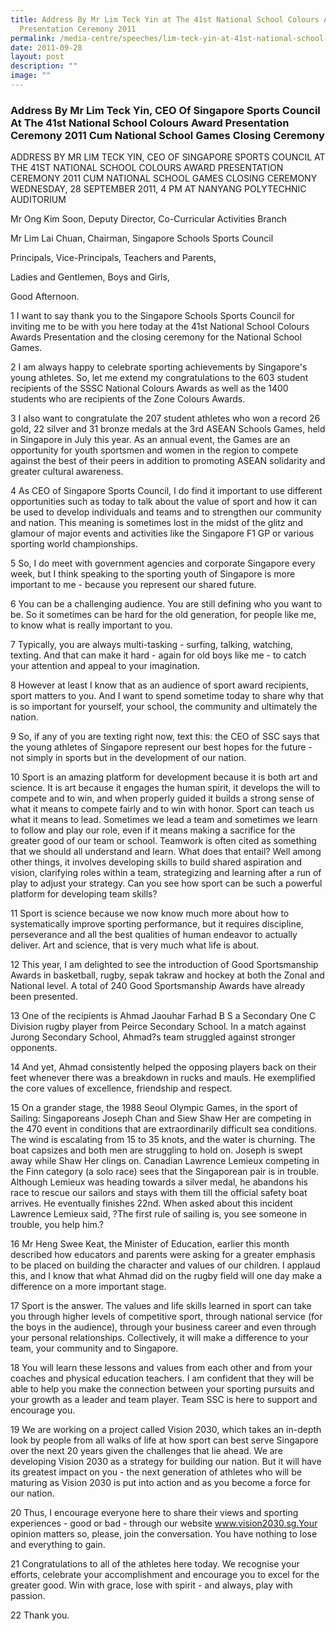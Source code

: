 ```yaml
---
title: Address By Mr Lim Teck Yin at The 41st National School Colours Award
  Presentation Ceremony 2011
permalink: /media-centre/speeches/lim-teck-yin-at-41st-national-school-colours-award-presentation-ceremony-2011/
date: 2011-09-28
layout: post
description: ""
image: ""
---
```

### **Address By Mr Lim Teck Yin, CEO Of Singapore Sports Council At The 41st National School Colours Award Presentation Ceremony 2011 Cum National School Games Closing Ceremony**

ADDRESS BY MR LIM TECK YIN, CEO OF SINGAPORE SPORTS COUNCIL AT THE 41ST NATIONAL SCHOOL COLOURS AWARD PRESENTATION CEREMONY 2011 CUM NATIONAL SCHOOL GAMES CLOSING CEREMONY
WEDNESDAY, 28 SEPTEMBER 2011, 4 PM AT NANYANG POLYTECHNIC AUDITORIUM

Mr Ong Kim Soon, Deputy Director, Co-Curricular Activities Branch

Mr Lim Lai Chuan, Chairman, Singapore Schools Sports Council

Principals, Vice-Principals, Teachers and Parents,

Ladies and Gentlemen, Boys and Girls,

Good Afternoon.

1 I want to say thank you to the Singapore Schools Sports Council for inviting me to be with you here today at the 41st National School Colours Awards Presentation and the closing ceremony for the National School Games.

2 I am always happy to celebrate sporting achievements by Singapore's young athletes. So, let me extend my congratulations to the 603 student recipients of the SSSC National Colours Awards as well as the 1400 students who are recipients of the Zone Colours Awards.

3 I also want to congratulate the 207 student athletes who won a record 26 gold, 22 silver and 31 bronze medals at the 3rd ASEAN Schools Games, held in Singapore in July this year. As an annual event, the Games are an opportunity for youth sportsmen and women in the region to compete against the best of their peers in addition to promoting ASEAN solidarity and greater cultural awareness.

4 As CEO of Singapore Sports Council, I do find it important to use different opportunities such as today to talk about the value of sport and how it can be used to develop individuals and teams and to strengthen our community and nation. This meaning is sometimes lost in the midst of the glitz and glamour of major events and activities like the Singapore F1 GP or various sporting world championships.

5 So, I do meet with government agencies and corporate Singapore every week, but I think speaking to the sporting youth of Singapore is more important to me - because you represent our shared future.

6 You can be a challenging audience. You are still defining who you want to be. So it sometimes can be hard for the old generation, for people like me, to know what is really important to you.

7 Typically, you are always multi-tasking - surfing, talking, watching, texting. And that can make it hard - again for old boys like me - to catch your attention and appeal to your imagination.

8 However at least I know that as an audience of sport award recipients, sport matters to you. And I want to spend sometime today to share why that is so important for yourself, your school, the community and ultimately the nation.

9 So, if any of you are texting right now, text this: the CEO of SSC says that the young athletes of Singapore represent our best hopes for the future - not simply in sports but in the development of our nation.

10 Sport is an amazing platform for development because it is both art and science. It is art because it engages the human spirit, it develops the will to compete and to win, and when properly guided it builds a strong sense of what it means to compete fairly and to win with honor. Sport can teach us what it means to lead. Sometimes we lead a team and sometimes we learn to follow and play our role, even if it means making a sacrifice for the greater good of our team or school. Teamwork is often cited as something that we should all understand and learn. What does that entail? Well among other things, it involves developing skills to build shared aspiration and vision, clarifying roles within a team, strategizing and learning after a run of play to adjust your strategy. Can you see how sport can be such a powerful platform for developing team skills?

11 Sport is science because we now know much more about how to systematically improve sporting performance, but it requires discipline, perseverance and all the best qualities of human endeavor to actually deliver. Art and science, that is very much what life is about.

12 This year, I am delighted to see the introduction of Good Sportsmanship Awards in basketball, rugby, sepak takraw and hockey at both the Zonal and National level. A total of 240 Good Sportsmanship Awards have already been presented.

13 One of the recipients is Ahmad Jaouhar Farhad B S a Secondary One C Division rugby player from Peirce Secondary School. In a match against Jurong Secondary School, Ahmad?s team struggled against stronger opponents.

14 And yet, Ahmad consistently helped the opposing players back on their feet whenever there was a breakdown in rucks and mauls. He exemplified the core values of excellence, friendship and respect.

15 On a grander stage, the 1988 Seoul Olympic Games, in the sport of Sailing: Singaporeans Joseph Chan and Siew Shaw Her are competing in the 470 event in conditions that are extraordinarily difficult sea conditions. The wind is escalating from 15 to 35 knots, and the water is churning. The boat capsizes and both men are struggling to hold on. Joseph is swept away while Shaw Her clings on. Canadian Lawrence Lemieux competing in the Finn category (a solo race) sees that the Singaporean pair is in trouble. Although Lemieux was heading towards a silver medal, he abandons his race to rescue our sailors and stays with them till the official safety boat arrives. He eventually finishes 22nd. When asked about this incident Lawrence Lemieux said, ?The first rule of sailing is, you see someone in trouble, you help him.?

16 Mr Heng Swee Keat, the Minister of Education, earlier this month described how educators and parents were asking for a greater emphasis to be placed on building the character and values of our children. I applaud this, and I know that what Ahmad did on the rugby field will one day make a difference on a more important stage.

17 Sport is the answer. The values and life skills learned in sport can take you through higher levels of competitive sport, through national service (for the boys in the audience), through your business career and even through your personal relationships. Collectively, it will make a difference to your team, your community and to Singapore.

18 You will learn these lessons and values from each other and from your coaches and physical education teachers. I am confident that they will be able to help you make the connection between your sporting pursuits and your growth as a leader and team player. Team SSC is here to support and encourage you.

19 We are working on a project called Vision 2030, which takes an in-depth look by people from all walks of life at how sport can best serve Singapore over the next 20 years given the challenges that lie ahead. We are developing Vision 2030 as a strategy for building our nation. But it will have its greatest impact on you - the next generation of athletes who will be maturing as Vision 2030 is put into action and as you become a force for our nation.

20 Thus, I encourage everyone here to share their views and sporting experiences - good or bad - through our website www.vision2030.sg.Your opinion matters so, please, join the conversation. You have nothing to lose and everything to gain.

21 Congratulations to all of the athletes here today. We recognise your efforts, celebrate your accomplishment and encourage you to excel for the greater good. Win with grace, lose with spirit - and always, play with passion.

22 Thank you.